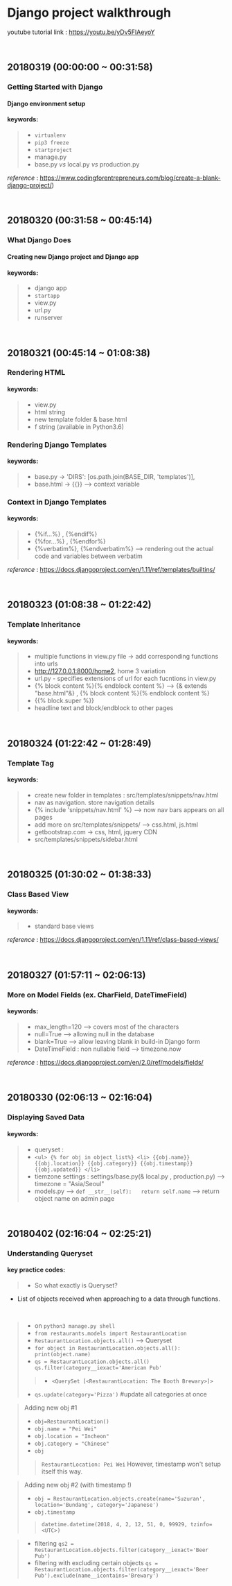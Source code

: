 
# **Django project walkthrough**

youtube tutorial link : <https://youtu.be/yDv5FIAeyoY>

<br>

## 20180319 (00:00:00 ~ 00:31:58)

### Getting Started with Django
#### Django environment setup

#### keywords:
>- `virtualenv`
>- `pip3 freeze`
>- `startproject`
>- manage.py
>- base.py _vs_ local.py _vs_ production.py

_reference_ : <https://www.codingforentrepreneurs.com/blog/create-a-blank-django-project/>)

<br>

## 20180320 (00:31:58 ~ 00:45:14)

### What Django Does
#### Creating new Django project and Django app

#### keywords:
>- django app
>- `startapp`
>- view.py
>- url.py
>- runserver

<br>

## 20180321 (00:45:14 ~ 01:08:38)

### Rendering HTML

#### keywords:
>- view.py
>- html string
>- new template folder & base.html
>- f string (available in Python3.6)

### Rendering Django Templates

#### keywords:

>- base.py -> 'DIRS': [os.path.join(BASE_DIR, 'templates')],
>- base.html -> {{}} --> context variable

### Context in Django Templates

#### keywords:

>- {%if...%} , {%endif%}
>- {%for...%} , {%endfor%}
>- {%verbatim%}, {%endverbatim%}  --> rendering out the actual code and variables between verbatim

_reference_ :  <https://docs.djangoproject.com/en/1.11/ref/templates/builtins/>

<br>

## 20180323 (01:08:38 ~ 01:22:42)

### Template Inheritance

#### keywords:
>- multiple functions in view.py file -> add corresponding functions into urls
>- http://127.0.0.1:8000/home2, home 3 variation
>- url.py - specifies extensions of url for each fucntions in view.py
>- {% block content %}{% endblock content %} --> {& extends "base.html"&} , {% block content %}{% endblock content %}
>- {{% block.super %}}
>- <title>{% block head_title %}django1.11 tutorial{% endblock head_title %}</title> headline text and block/endblock to other pages

<br>

## 20180324 (01:22:42 ~ 01:28:49)

### Template Tag

#### keywords:
>- create new folder in templates : src/templates/snippets/nav.html
>- nav as navigation. store navigation details
>- {% include 'snippets/nav.html' %} --> now nav bars appears on all pages
>- add more on src/templates/snippets/ --> css.html, js.html
>- getbootstrap.com -> css, html, jquery CDN
>- src/templates/snippets/sidebar.html

<br>

## 20180325 (01:30:02 ~ 01:38:33)

### Class Based View

#### keywords:
>- standard base views

_reference_ : <https://docs.djangoproject.com/en/1.11/ref/class-based-views/>

<br>

## 20180327 (01:57:11 ~ 02:06:13)

### More on Model Fields (ex. CharField, DateTimeField)

#### keywords:
>- max_length=120 --> covers most of the characters
>- null=True --> allowing null in the database
>- blank=True --> allow leaving blank in build-in Django form
>- DateTimeField : non nullable field --> timezone.now

_reference_ : https://docs.djangoproject.com/en/2.0/ref/models/fields/

<br>

## 20180330 (02:06:13 ~ 02:16:04)

### Displaying Saved Data

#### keywords:
>- queryset :
>- `<ul>
  {% for obj in object_list%}
    <li> {{obj.name}} {{obj.location}} {{obj.category}} {{obj.timestamp}} {{obj.updated}} </li>`
>- tiemzone settings : settings/base.py(& local.py , production.py) --> timezone = "Asia/Seoul"
>- models.py -->
`def __str__(self):  
return self.name`
--> return object name on admin page


<br>


## 20180402 (02:16:04 ~ 02:25:21)

### Understanding Queryset

#### key practice codes:
>- So what exactly is Queryset?  
  - List of objects received when approaching to a data through functions.

<br>

>- on `python3 manage.py shell`
>- `from restaurants.models import RestaurantLocation`
>- `RestaurantLocation.objects.all()` --> Queryset
>- `for object in RestaurantLocation.objects.all():
print(object.name)`
>- `qs = RestaurantLocation.objects.all()
qs.filter(category__iexact='American Pub'`
>>- `<QuerySet [<RestaurantLocation: The Booth Brewary>]>`
>- `qs.update(category='Pizza')` #update all categories at once

>Adding new obj #1
>- `obj=RestaurantLocation()`
>- `obj.name = "Pei Wei"`
>- `obj.location = "Incheon"`
>- `obj.category = "Chinese"`  
>- `obj`
>> `RestaurantLocation: Pei Wei`
>> However, timestamp won't setup itself this way.

>Adding new obj #2 (with timestamp !)
>- `obj = RestaurantLocation.objects.create(name='Suzuran', location='Bundang', category='Japanese')
`
>- `obj.timestamp`
>> `datetime.datetime(2018, 4, 2, 12, 51, 0, 99929, tzinfo=<UTC>)`

>- filtering `qs2 = RestaurantLocation.objects.filter(category__iexact='Beer Pub')`
>- filtering with excluding certain objects `qs = RestaurantLocation.objects.filter(category__iexact='Beer Pub').exclude(name__icontains='Brewary')`
